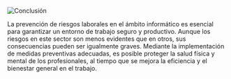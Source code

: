 ![Conclusión]()

La prevención de riesgos laborales en el ámbito informático es esencial para garantizar un entorno de trabajo seguro y productivo. 
Aunque los riesgos en este sector son menos evidentes que en otros, sus consecuencias pueden ser igualmente graves. 
Mediante la implementación de medidas preventivas adecuadas, es posible proteger la salud física y mental de los profesionales, al tiempo que se mejora la eficiencia y el bienestar general en el trabajo.
